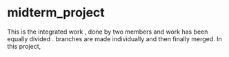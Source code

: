 # midterm_project
This is the integrated work , done by two members and work has been equally divided . branches are made individually and then finally merged. In this project,
